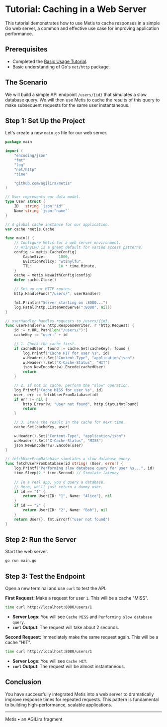 # Tutorial: Caching in a Web Server

This tutorial demonstrates how to use Metis to cache responses in a simple Go web server, a common and effective use case for improving application performance.

## Prerequisites

- Completed the [Basic Usage Tutorial](./01-basic-usage.md).
- Basic understanding of Go's `net/http` package.

## The Scenario

We will build a simple API endpoint `/users/{id}` that simulates a slow database query. We will then use Metis to cache the results of this query to make subsequent requests for the same user instantaneous.

## Step 1: Set Up the Project

Let's create a new `main.go` file for our web server.

```go
package main

import (
    "encoding/json"
    "fmt"
    "log"
    "net/http"
    "time"

    "github.com/agilira/metis"
)

// User represents our data model.
type User struct {
    ID   string `json:"id"`
    Name string `json:"name"`
}

// A global cache instance for our application.
var cache *metis.Cache

func main() {
    // Configure Metis for a web server environment.
    // WTinyLFU is a great default for varied access patterns.
    config := metis.CacheConfig{
        CacheSize:      1000,
        EvictionPolicy: "wtinylfu",
        TTL:            10 * time.Minute,
    }
    cache = metis.NewWithConfig(config)
    defer cache.Close()

    // Set up our HTTP routes.
    http.HandleFunc("/users/", userHandler)

    fmt.Println("Server starting on :8080...")
    log.Fatal(http.ListenAndServe(":8080", nil))
}

// userHandler handles requests to /users/{id}.
func userHandler(w http.ResponseWriter, r *http.Request) {
    id := r.URL.Path[len("/users/"):]
    cacheKey := "user:" + id

    // 1. Check the cache first.
    if cachedUser, found := cache.Get(cacheKey); found {
        log.Printf("Cache HIT for user %s", id)
        w.Header().Set("Content-Type", "application/json")
        w.Header().Set("X-Cache-Status", "HIT")
        json.NewEncoder(w).Encode(cachedUser)
        return
    }

    // 2. If not in cache, perform the "slow" operation.
    log.Printf("Cache MISS for user %s", id)
    user, err := fetchUserFromDatabase(id)
    if err != nil {
        http.Error(w, "User not found", http.StatusNotFound)
        return
    }

    // 3. Store the result in the cache for next time.
    cache.Set(cacheKey, user)

    w.Header().Set("Content-Type", "application/json")
    w.Header().Set("X-Cache-Status", "MISS")
    json.NewEncoder(w).Encode(user)
}

// fetchUserFromDatabase simulates a slow database query.
func fetchUserFromDatabase(id string) (User, error) {
    log.Printf("Performing slow database query for user %s...", id)
    time.Sleep(2 * time.Second) // Simulate latency
    
    // In a real app, you'd query a database.
    // Here, we'll just return a dummy user.
    if id == "1" {
        return User{ID: "1", Name: "Alice"}, nil
    }
    if id == "2" {
        return User{ID: "2", Name: "Bob"}, nil
    }
    return User{}, fmt.Errorf("user not found")
}
```

## Step 2: Run the Server

Start the web server.

```bash
go run main.go
```

## Step 3: Test the Endpoint

Open a new terminal and use `curl` to test the API.

**First Request:**
Make a request for user `1`. This will be a cache "MISS".

```bash
time curl http://localhost:8080/users/1
```

- **Server Logs**: You will see `Cache MISS` and `Performing slow database query`.
- **`curl` Output**: The request will take about 2 seconds.

**Second Request:**
Immediately make the same request again. This will be a cache "HIT".

```bash
time curl http://localhost:8080/users/1
```

- **Server Logs**: You will see `Cache HIT`.
- **`curl` Output**: The request will be almost instantaneous.

## Conclusion

You have successfully integrated Metis into a web server to dramatically improve response times for repeated requests. This pattern is fundamental to building high-performance, scalable applications.

---

Metis • an AGILira fragment
